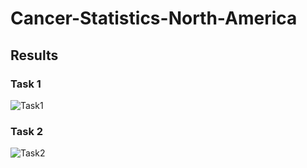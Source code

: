 # Cancer-Statistics-North-America
## Results
### Task 1
![Task1](https://github.com/racec9999/Cancer-Statistics-North-America/blob/main/Results/Task1.png)
<br>
### Task 2
![Task2](https://github.com/racec9999/Cancer-Statistics-North-America/blob/main/Results/Task2.png)
<br>

